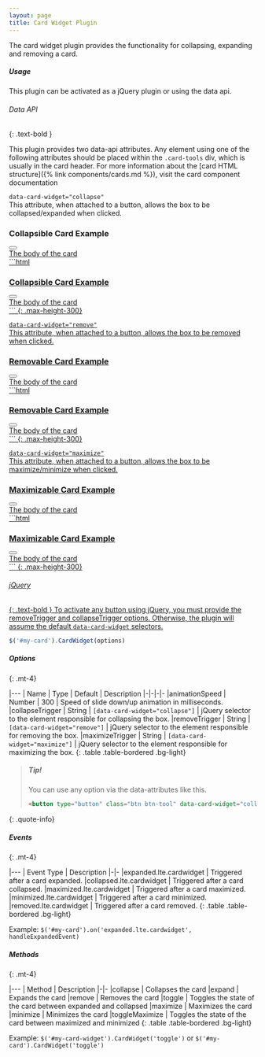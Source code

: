 ```yaml
---
layout: page
title: Card Widget Plugin
---
```


The card widget plugin provides the functionality for collapsing, expanding and removing a card. 


##### Usage
This plugin can be activated as a jQuery plugin or using the data api. 

###### Data API
{: .text-bold }

This plugin provides two data-api attributes. Any element using one of the following attributes should be placed within the `.card-tools` div, which is usually in the card header. For more information about the [card HTML structure]({% link components/cards.md %}), visit the card component documentation 

`data-card-widget="collapse"`
<br />
This attribute, when attached to a button, allows the box to be collapsed/expanded when clicked. 

<div class="row">
  <div class="col-12 col-md-4">
     <div class="card">
      <div class="card-header">
        <h3 class="card-title">Collapsible Card Example</h3>
        <div class="card-tools">
          <button type="button" class="btn btn-tool" data-card-widget="collapse"><i class="fas fa-minus"></i></button>
        </div>
      </div>
      <div class="card-body">
        <a href="{{ site.baseurl }}../components/index.md">
        The body of the card
      </div>
    </div>
  </div>
  <div class="col-12 col-md-8" markdown="1">
```html
<div class="card">
  <div class="card-header">
    <h3 class="card-title">Collapsible Card Example</h3>
    <div class="card-tools">
      <!-- Collapse Button -->
      <button type="button" class="btn btn-tool" data-card-widget="collapse"><i class="fas fa-minus"></i></button>
    </div>
    <!-- /.card-tools -->
  </div>
  <!-- /.card-header -->
  <div class="card-body">
    The body of the card
  </div>
  <!-- /.card-body -->
</div>
<!-- /.card -->
```
{: .max-height-300}
  </div>
</div>

`data-card-widget="remove"`
<br />
This attribute, when attached to a button, allows the box to be removed when clicked. 
<div class="row">
  <div class="col-12 col-md-4">
     <div class="card">
      <div class="card-header">
        <h3 class="card-title">Removable Card Example</h3>
        <div class="card-tools">
          <button type="button" class="btn btn-tool" data-card-widget="remove"><i class="fas fa-times"></i></button>
        </div>
      </div>
      <div class="card-body">
        The body of the card
      </div>
    </div>
  </div>
  <div class="col-12 col-md-8" markdown="1">
```html
<div class="card">
  <div class="card-header">
    <h3 class="card-title">Removable Card Example</h3>
    <div class="card-tools">
      <!-- Remove Button -->
      <button type="button" class="btn btn-tool" data-card-widget="remove"><i class="fas fa-times"></i></button>
    </div>
    <!-- /.card-tools -->
  </div>
  <!-- /.card-header -->
  <div class="card-body">
    The body of the card
  </div>
  <!-- /.card-body -->
</div>
<!-- /.card -->
```
{: .max-height-300}
  </div>
</div>

`data-card-widget="maximize"`
<br />
This attribute, when attached to a button, allows the box to be maximize/minimize when clicked. 
<div class="row">
  <div class="col-12 col-md-4">
     <div class="card">
      <div class="card-header">
        <h3 class="card-title">Maximizable Card Example</h3>
        <div class="card-tools">
          <button type="button" class="btn btn-tool" data-card-widget="maximize"><i class="fas fa-expand"></i></button>
        </div>
      </div>
      <div class="card-body">
        The body of the card
      </div>
    </div>
  </div>
  <div class="col-12 col-md-8" markdown="1">
```html
<div class="card">
  <div class="card-header">
    <h3 class="card-title">Maximizable Card Example</h3>
    <div class="card-tools">
      <!-- Maximize Button -->
      <button type="button" class="btn btn-tool" data-card-widget="maximize"><i class="fas fa-expand"></i></button>
    </div>
    <!-- /.card-tools -->
  </div>
  <!-- /.card-header -->
  <div class="card-body">
    The body of the card
  </div>
  <!-- /.card-body -->
</div>
<!-- /.card -->
```
{: .max-height-300}
  </div>
</div>


###### jQuery
{: .text-bold }
To activate any button using jQuery, you must provide the removeTrigger and collapseTrigger options. Otherwise, the plugin will assume the default `data-card-widget` selectors. 

```js
$('#my-card').CardWidget(options)
```

##### Options
{: .mt-4}

|---
| Name | Type | Default | Description
|-|-|-|-
|animationSpeed | Number | 300 | Speed of slide down/up animation in milliseconds.
|collapseTrigger | String | `[data-card-widget="collapse"]` | jQuery selector to the element responsible for collapsing the box.
|removeTrigger | String | `[data-card-widget="remove"]` | jQuery selector to the element responsible for removing the box.
|maximizeTrigger | String | `[data-card-widget="maximize"]` | jQuery selector to the element responsible for maximizing the box.
{: .table .table-bordered .bg-light}

> ##### Tip!
> You can use any option via the data-attributes like this.
> ```html
> <button type="button" class="btn btn-tool" data-card-widget="collapse" data-animation-speed="1000"><i class="fas fa-minus"></i></button>
> ```
{: .quote-info}

##### Events
{: .mt-4}

|---
| Event Type | Description
|-|-
|expanded.lte.cardwidget | Triggered after a card expanded.
|collapsed.lte.cardwidget | Triggered after a card collapsed.
|maximized.lte.cardwidget | Triggered after a card maximized.
|minimized.lte.cardwidget | Triggered after a card minimized.
|removed.lte.cardwidget | Triggered after a card removed.
{: .table .table-bordered .bg-light}

Example: `$('#my-card').on('expanded.lte.cardwidget', handleExpandedEvent)`


##### Methods
{: .mt-4}

|---
| Method | Description
|-|-
|collapse | Collapses the card
|expand | Expands the card
|remove | Removes the card
|toggle | Toggles the state of the card between expanded and collapsed
|maximize | Maximizes the card
|minimize | Minimizes the card
|toggleMaximize | Toggles the state of the card between maximized and minimized
{: .table .table-bordered .bg-light}

Example: `$('#my-card-widget').CardWidget('toggle')` or `$('#my-card').CardWidget('toggle')`


